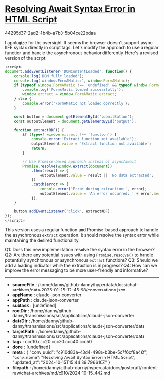# [Resolving Await Syntax Error in HTML Script](https://claude.ai/chat/c910d83a-43d4-498a-b3be-5c7f6cf8a46f)

44295d37-2ad2-4b4b-a7b0-5b04ce22bdaa

 I apologize for the oversight. It seems the browser doesn't support async IIFE syntax directly in script tags. Let's modify the approach to use a regular function and handle the asynchronous behavior differently. Here's a revised version of the script:

```javascript
<script>
document.addEventListener('DOMContentLoaded', function() {
    console.log('DOM fully loaded');
    console.log('window.FormAMatic:', window.FormAMatic);
    if (typeof window.FormAMatic !== 'undefined' && typeof window.FormAMatic.extract === 'function') {
        console.log('FormAMatic loaded successfully');
        window.extract = window.FormAMatic.extract;
    } else {
        console.error('FormAMatic not loaded correctly');
    }

    const button = document.getElementById('submitButton');
    const outputElement = document.getElementById('output');

    function extractRDF() {
        if (typeof window.extract !== 'function') {
            console.error('Extract function not available');
            outputElement.value = 'Extract function not available';
            return;
        }

        // Use Promise-based approach instead of async/await
        Promise.resolve(window.extract(document))
            .then(result => {
                outputElement.value = result || 'No data extracted';
            })
            .catch(error => {
                console.error('Error during extraction:', error);
                outputElement.value = 'An error occurred: ' + error.message;
            });
    }

    button.addEventListener('click', extractRDF);
});
</script>
```

This version uses a regular function and Promise-based approach to handle the asynchronous `extract` operation. It should resolve the syntax error while maintaining the desired functionality.

Q1: Does this new implementation resolve the syntax error in the browser?
Q2: Are there any potential issues with using `Promise.resolve()` to handle potentially synchronous or asynchronous `extract` functions?
Q3: Should we add a loading indicator while the extraction is in progress?
Q4: How can we improve the error messaging to be more user-friendly and informative?

---

* **sourceFile** : /home/danny/github-danny/hyperdata/docs/chat-archives/data-2025-01-25-12-45-58/conversations.json
* **appName** : claude-json-converter
* **appPath** : claude-json-converter
* **subtask** : [undefined]
* **rootDir** : /home/danny/github-danny/transmissions/src/applications/claude-json-converter
* **dataDir** : /home/danny/github-danny/transmissions/src/applications/claude-json-converter/data
* **targetPath** : /home/danny/github-danny/transmissions/src/applications/claude-json-converter/data
* **tags** : ccc10.ccc20.ccc30.ccc40.ccc50
* **done** : [undefined]
* **meta** : {
  "conv_uuid": "c910d83a-43d4-498a-b3be-5c7f6cf8a46f",
  "conv_name": "Resolving Await Syntax Error in HTML Script",
  "updated_at": "2024-10-15T15:44:39.796610Z"
}
* **filepath** : /home/danny/github-danny/hyperdata/docs/postcraft/content-raw/chat-archives/md/c910/2024-10-15_442.md